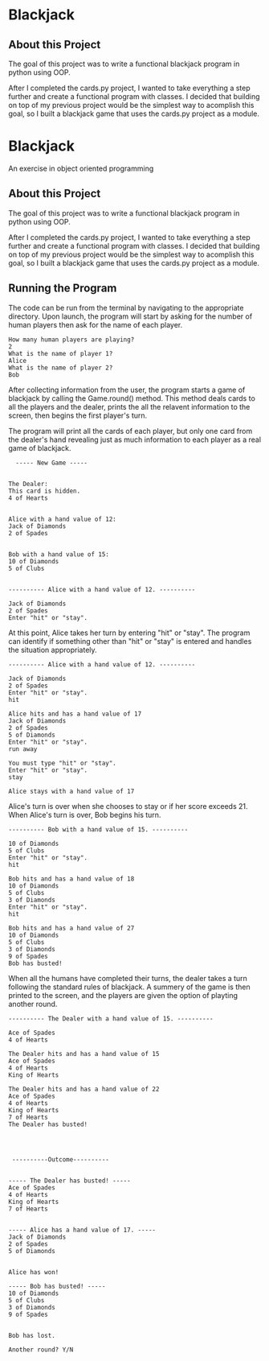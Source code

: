 # Blackjack


## About this Project

The goal of this project was to write a functional blackjack program in python using OOP.

After I completed the cards.py project, I wanted to take everything a step further and create a functional program with classes. I decided that building on top of my previous project would be the simplest way to acomplish this goal, so I built a blackjack game that uses the cards.py project as a module.

# Blackjack
An exercise in object oriented programming

## About this Project

The goal of this project was to write a functional blackjack program in python using OOP.

After I completed the cards.py project, I wanted to take everything a step further and create a functional program with classes. I decided that building on top of my previous project would be the simplest way to acomplish this goal, so I built a blackjack game that uses the cards.py project as a module.

## Running the Program

The code can be run from the terminal by navigating to the appropriate directory. Upon launch, the program will start by asking for the number of human players then ask for the name of each player.

```
How many human players are playing? 
2
What is the name of player 1? 
Alice
What is the name of player 2? 
Bob
```

After collecting information from the user, the program starts a game of blackjack by calling the Game.round() method. This method deals cards to all the players and the dealer, prints the all the relavent information to the screen, then begins the first player's turn.

The program will print all the cards of each player, but only one card from the dealer's hand revealing just as much information to each player as a real game of blackjack.

```
  ----- New Game ----- 
 

The Dealer:
This card is hidden.
4 of Hearts


Alice with a hand value of 12:
Jack of Diamonds
2 of Spades


Bob with a hand value of 15:
10 of Diamonds
5 of Clubs


---------- Alice with a hand value of 12. ---------- 

Jack of Diamonds
2 of Spades
Enter "hit" or "stay". 
```

 At this point, Alice takes her turn by entering "hit" or "stay". The program can identify if something other than "hit" or "stay" is entered and handles the situation appropriately. 

```
---------- Alice with a hand value of 12. ---------- 

Jack of Diamonds
2 of Spades
Enter "hit" or "stay". 
hit
 
Alice hits and has a hand value of 17
Jack of Diamonds
2 of Spades
5 of Diamonds
Enter "hit" or "stay". 
run away

You must type "hit" or "stay".
Enter "hit" or "stay". 
stay
 
Alice stays with a hand value of 17 
```

 Alice's turn is over when she chooses to stay or if her score exceeds 21. When Alice's turn is over, Bob begins his turn.

 ```
 ---------- Bob with a hand value of 15. ---------- 

10 of Diamonds
5 of Clubs
Enter "hit" or "stay". 
hit
 
Bob hits and has a hand value of 18
10 of Diamonds
5 of Clubs
3 of Diamonds
Enter "hit" or "stay". 
hit
 
Bob hits and has a hand value of 27
10 of Diamonds
5 of Clubs
3 of Diamonds
9 of Spades
Bob has busted! 
```

When all the humans have completed their turns, the dealer takes a turn following the standard rules of blackjack. A summery of the game is then printed to the screen, and the players are given the option of playting another round.

```
---------- The Dealer with a hand value of 15. ---------- 

Ace of Spades
4 of Hearts
 
The Dealer hits and has a hand value of 15
Ace of Spades
4 of Hearts
King of Hearts
 
The Dealer hits and has a hand value of 22
Ace of Spades
4 of Hearts
King of Hearts
7 of Hearts
The Dealer has busted! 
 


 
 ----------Outcome---------- 
 

----- The Dealer has busted! -----
Ace of Spades
4 of Hearts
King of Hearts
7 of Hearts


----- Alice has a hand value of 17. -----
Jack of Diamonds
2 of Spades
5 of Diamonds


Alice has won! 

----- Bob has busted! -----
10 of Diamonds
5 of Clubs
3 of Diamonds
9 of Spades


Bob has lost. 

Another round? Y/N
```


